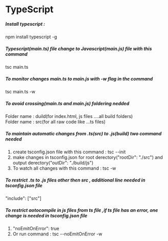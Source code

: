 # TypeScript
##### Install typescript :  
npm install typescript -g
##### Typescript(main.ts) file change to Javascript(main.js) file with this command  
tsc main.ts
##### To monitor changes main.ts to main.js with -w flag in the command  
tsc main.ts -w
##### To avoid crossing(main.ts and main.js) foldering nedded  
Folder name : duild(for index.html, js files ....all build folders)  
Folder name : src(for all raw code like ...ts files)  
##### To maintain automatic changes from .ts(src) to .js(build) two command needed   
1. create tsconfig.json file with this command : tsc --init  
2. make changes in tsconfig.json for root derectory("rootDir": "./src") and output derectory("outDir": "./build/js")
3. To watch all changes with this command :   tsc -w  
##### To restrict .ts to .js files other then src , additional line needed in tsconfig.json file  
"include": ["src"]   
##### To restrict aotocompile in js files from ts file ,if ts file has an error, one change is needed in tsconfig.json file  
1.  "noEmitOnError": true  
2.  Or run command : tsc --noEmitOnError -w  
